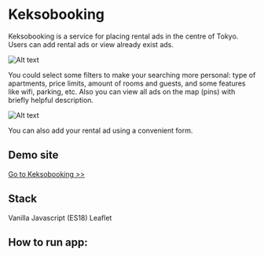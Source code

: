# Keksobooking

Keksobooking is a service for placing rental ads in the centre of Tokyo. Users can add rental ads or view already exist ads. 

![Alt text](https://github.com/lisabazdyreva/keksobooking/blob/master/.github/workflows/keksobooking-map.png "Keksobookig map with ads and filters")

You could select some filters to make your searching more personal: type of apartments, price limits, amount of rooms and guests, and some features like wifi, parking, etc. Also you can view all ads on the map (pins) with briefly helpful description.

![Alt text](https://github.com/lisabazdyreva/keksobooking/blob/master/.github/workflows/keksobooking-form.png "Keksobookig form add rental ad")

You can also add your rental ad using a convenient form.


## Demo site

[Go to Keksobooking >>](lisabazdyreva.github.io/keksobooking/)

## Stack

Vanilla Javascript (ES18)
Leaflet

## How to run app:


